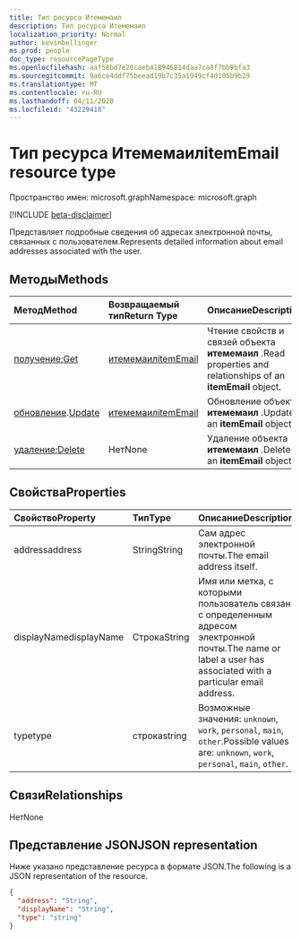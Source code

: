 ```yaml
---
title: Тип ресурса Итемемаил
description: Тип ресурса Итемемаил
localization_priority: Normal
author: kevinbellinger
ms.prod: people
doc_type: resourcePageType
ms.openlocfilehash: aaf58bd7e20caeb418946814daa7ca8f7bb9bfa3
ms.sourcegitcommit: 9a6ce4ddf75beead19b7c35a1949cf4d105b9b29
ms.translationtype: MT
ms.contentlocale: ru-RU
ms.lasthandoff: 04/11/2020
ms.locfileid: "43229418"
---
```

# <a name="itememail-resource-type"></a><span data-ttu-id="cb3c1-103">Тип ресурса Итемемаил</span><span class="sxs-lookup"><span data-stu-id="cb3c1-103">itemEmail resource type</span></span>

<span data-ttu-id="cb3c1-104">Пространство имен: microsoft.graph</span><span class="sxs-lookup"><span data-stu-id="cb3c1-104">Namespace: microsoft.graph</span></span>

[!INCLUDE [beta-disclaimer](../../includes/beta-disclaimer.md)]

<span data-ttu-id="cb3c1-105">Представляет подробные сведения об адресах электронной почты, связанных с пользователем.</span><span class="sxs-lookup"><span data-stu-id="cb3c1-105">Represents detailed information about email addresses associated with the user.</span></span>

## <a name="methods"></a><span data-ttu-id="cb3c1-106">Методы</span><span class="sxs-lookup"><span data-stu-id="cb3c1-106">Methods</span></span>

| <span data-ttu-id="cb3c1-107">Метод</span><span class="sxs-lookup"><span data-stu-id="cb3c1-107">Method</span></span>                                   | <span data-ttu-id="cb3c1-108">Возвращаемый тип</span><span class="sxs-lookup"><span data-stu-id="cb3c1-108">Return Type</span></span>               | <span data-ttu-id="cb3c1-109">Описание</span><span class="sxs-lookup"><span data-stu-id="cb3c1-109">Description</span></span>                                                      |
|:-----------------------------------------|:--------------------------|:-----------------------------------------------------------------|
| <span data-ttu-id="cb3c1-110">[получение](../api/itememail-get.md);</span><span class="sxs-lookup"><span data-stu-id="cb3c1-110">[Get](../api/itememail-get.md)</span></span>           | [<span data-ttu-id="cb3c1-111">итемемаил</span><span class="sxs-lookup"><span data-stu-id="cb3c1-111">itemEmail</span></span>](itememail.md) | <span data-ttu-id="cb3c1-112">Чтение свойств и связей объекта **итемемаил** .</span><span class="sxs-lookup"><span data-stu-id="cb3c1-112">Read properties and relationships of an **itemEmail** object.</span></span>    |
| <span data-ttu-id="cb3c1-113">[обновление](../api/itememail-update.md).</span><span class="sxs-lookup"><span data-stu-id="cb3c1-113">[Update](../api/itememail-update.md)</span></span>     | [<span data-ttu-id="cb3c1-114">итемемаил</span><span class="sxs-lookup"><span data-stu-id="cb3c1-114">itemEmail</span></span>](itememail.md) | <span data-ttu-id="cb3c1-115">Обновление объекта **итемемаил** .</span><span class="sxs-lookup"><span data-stu-id="cb3c1-115">Update an **itemEmail** object.</span></span>                                  |
| <span data-ttu-id="cb3c1-116">[удаление](../api/itememail-delete.md);</span><span class="sxs-lookup"><span data-stu-id="cb3c1-116">[Delete](../api/itememail-delete.md)</span></span>     | <span data-ttu-id="cb3c1-117">Нет</span><span class="sxs-lookup"><span data-stu-id="cb3c1-117">None</span></span>                      | <span data-ttu-id="cb3c1-118">Удаление объекта **итемемаил** .</span><span class="sxs-lookup"><span data-stu-id="cb3c1-118">Delete an **itemEmail** object.</span></span>                                  |

## <a name="properties"></a><span data-ttu-id="cb3c1-119">Свойства</span><span class="sxs-lookup"><span data-stu-id="cb3c1-119">Properties</span></span>

| <span data-ttu-id="cb3c1-120">Свойство</span><span class="sxs-lookup"><span data-stu-id="cb3c1-120">Property</span></span>     | <span data-ttu-id="cb3c1-121">Тип</span><span class="sxs-lookup"><span data-stu-id="cb3c1-121">Type</span></span>        | <span data-ttu-id="cb3c1-122">Описание</span><span class="sxs-lookup"><span data-stu-id="cb3c1-122">Description</span></span>                                                               |
|:-------------|:------------|:--------------------------------------------------------------------------|
|<span data-ttu-id="cb3c1-123">address</span><span class="sxs-lookup"><span data-stu-id="cb3c1-123">address</span></span>       |<span data-ttu-id="cb3c1-124">String</span><span class="sxs-lookup"><span data-stu-id="cb3c1-124">String</span></span>       | <span data-ttu-id="cb3c1-125">Сам адрес электронной почты.</span><span class="sxs-lookup"><span data-stu-id="cb3c1-125">The email address itself.</span></span>                                                 |
|<span data-ttu-id="cb3c1-126">displayName</span><span class="sxs-lookup"><span data-stu-id="cb3c1-126">displayName</span></span>   |<span data-ttu-id="cb3c1-127">Строка</span><span class="sxs-lookup"><span data-stu-id="cb3c1-127">String</span></span>       | <span data-ttu-id="cb3c1-128">Имя или метка, с которыми пользователь связан с определенным адресом электронной почты.</span><span class="sxs-lookup"><span data-stu-id="cb3c1-128">The name or label a user has associated with a particular email address.</span></span>  |
|<span data-ttu-id="cb3c1-129">type</span><span class="sxs-lookup"><span data-stu-id="cb3c1-129">type</span></span>          |<span data-ttu-id="cb3c1-130">строка</span><span class="sxs-lookup"><span data-stu-id="cb3c1-130">string</span></span>       | <span data-ttu-id="cb3c1-131">Возможные значения: `unknown`, `work`, `personal`, `main`, `other`.</span><span class="sxs-lookup"><span data-stu-id="cb3c1-131">Possible values are: `unknown`, `work`, `personal`, `main`, `other`.</span></span>      |

## <a name="relationships"></a><span data-ttu-id="cb3c1-132">Связи</span><span class="sxs-lookup"><span data-stu-id="cb3c1-132">Relationships</span></span>

<span data-ttu-id="cb3c1-133">Нет</span><span class="sxs-lookup"><span data-stu-id="cb3c1-133">None</span></span>

## <a name="json-representation"></a><span data-ttu-id="cb3c1-134">Представление JSON</span><span class="sxs-lookup"><span data-stu-id="cb3c1-134">JSON representation</span></span>

<span data-ttu-id="cb3c1-135">Ниже указано представление ресурса в формате JSON.</span><span class="sxs-lookup"><span data-stu-id="cb3c1-135">The following is a JSON representation of the resource.</span></span>

<!-- {
  "blockType": "resource",
  "optionalProperties": [

  ],
  "@odata.type": "microsoft.graph.itemEmail",
  "baseType": ""
}-->

```json
{
  "address": "String",
  "displayName": "String",
  "type": "string"
}
```

<!-- uuid: 16cd6b66-4b1a-43a1-adaf-3a886856ed98
2019-02-04 14:57:30 UTC -->
<!-- {
  "type": "#page.annotation",
  "description": "itemEmail resource",
  "keywords": "",
  "section": "documentation",
  "tocPath": ""
}-->
